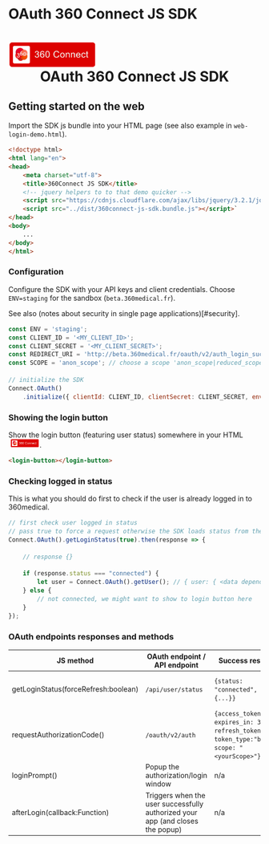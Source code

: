 # OAuth 360 Connect JS SDK

<h1 align="center">
<img align="center" src="test/docs/login-button-loggedout.png" height="52" alt="360connect login button" style="display:block">
OAuth 360 Connect JS SDK
</h1>

## Getting started on the web

Import the SDK js bundle into your HTML page (see also example in `web-login-demo.html`).

```html
<!doctype html>
<html lang="en">
<head>
    <meta charset="utf-8">
    <title>360Connect JS SDK</title>
    <!-- jquery helpers to to that demo quicker -->
    <script src="https://cdnjs.cloudflare.com/ajax/libs/jquery/3.2.1/jquery.slim.min.js"></script>
    <script src="../dist/360connect-js-sdk.bundle.js"></script>`
</head>
<body>
    ...
</body>
</html>
```

### Configuration

Configure the SDK with your API keys and client credentials. Choose `ENV=staging` for the sandbox (`beta.360medical.fr`).

See also (notes about security in single page applications)[#security].

```javascript
const ENV = 'staging';
const CLIENT_ID = '<MY_CLIENT_ID>';
const CLIENT_SECRET = '<MY_CLIENT_SECRET>';
const REDIRECT_URI = 'http://beta.360medical.fr/oauth/v2/auth_login_success'; // to enable the web popup
const SCOPE = 'anon_scope'; // choose a scope 'anon_scope|reduced_scope|full_scope'

// initialize the SDK
Connect.OAuth()
    .initialize({ clientId: CLIENT_ID, clientSecret: CLIENT_SECRET, environment: ENV });

```

### Showing the login button

Show the login button (featuring user status) somewhere in your HTML <img src="test/docs/login-button-loggedout.png" height="17" alt="360connect login button" style="display:inline-block;margin-left:4px">.


```html
<login-button></login-button>
```

### Checking logged in status

This is what you should do first to check if the user is already logged in to 360medical.

```javascript
// first check user logged in status
// pass true to force a request otherwise the SDK loads status from the cache
Connect.OAuth().getLoginStatus(true).then(response => {

    // response {}

    if (response.status === "connected") {
        let user = Connect.OAuth().getUser(); // { user: { <data depends on the scope...> } }    
    } else {
        // not connected, we might want to show to login button here
    }
});
```

### OAuth endpoints responses and methods

| JS method  | OAuth endpoint / API endpoint | Success response | Error response |
| ------------- | ------------- | ------------- | ------------- |
| getLoginStatus(forceRefresh:boolean) | `/api/user/status` | `{status: "connected", user: {...}}` | `{status: "unkown", user: null}` |
| requestAuthorizationCode(<OAuthParams>) | `/oauth/v2/auth` | `{access_token: "", expires_in: 3600, refresh_token: "", token_type:"bearer", scope: "<yourScope>"}` |  | `{error: "invalid_client", error_description: "The client credentials are invalid"}` |
| loginPrompt() | Popup the authorization/login window | n/a | n/a |
| afterLogin(callback:Function) | Triggers when the user successfully authorized your app (and closes the popup) | n/a | n/a |
